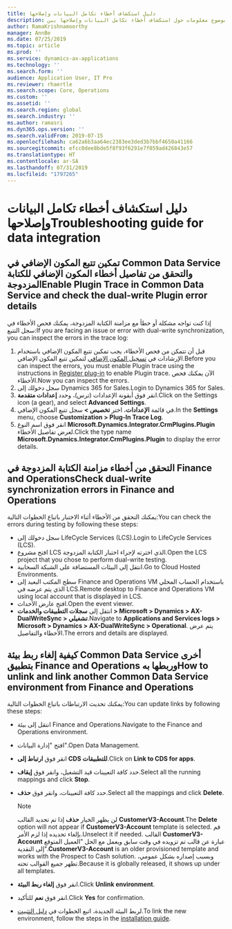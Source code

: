 ```yaml
---
title: دليل استكشاف أخطاء تكامل البيانات وإصلاحها
description: يوفر هذا الموضوع معلومات حول استكشاف أخطاء تكامل البيانات وإصلاحها بين Microsoft Dynamics 365 for Finance and Operations وCommon Data Service.
author: RamaKrishnamoorthy
manager: AnnBe
ms.date: 07/25/2019
ms.topic: article
ms.prod: ''
ms.service: dynamics-ax-applications
ms.technology: ''
ms.search.form: ''
audience: Application User, IT Pro
ms.reviewer: rhaertle
ms.search.scope: Core, Operations
ms.custom: ''
ms.assetid: ''
ms.search.region: global
ms.search.industry: ''
ms.author: ramasri
ms.dyn365.ops.version: ''
ms.search.validFrom: 2019-07-15
ms.openlocfilehash: ca62a6b3aa64ec2383ee3ded3b7bbf4650a41166
ms.sourcegitcommit: efcc0dee8bde5f8f93f6291e7f059ad426843e57
ms.translationtype: HT
ms.contentlocale: ar-SA
ms.lasthandoff: 07/31/2019
ms.locfileid: "1797265"
---
```

# <a name="troubleshooting-guide-for-data-integration"></a><span data-ttu-id="fd70b-103">دليل استكشاف أخطاء تكامل البيانات وإصلاحها</span><span class="sxs-lookup"><span data-stu-id="fd70b-103">Troubleshooting guide for data integration</span></span>

## <a name="enable-plugin-trace-in-common-data-service-and-check-the-dual-write-plugin-error-details"></a><span data-ttu-id="fd70b-104">تمكين تتبع المكون الإضافي في Common Data Service والتحقق من تفاصيل أخطاء المكون الإضافي للكتابة المزدوجة</span><span class="sxs-lookup"><span data-stu-id="fd70b-104">Enable Plugin Trace in Common Data Service and check the dual-write Plugin error details</span></span>

<span data-ttu-id="fd70b-105">إذا كنت تواجه مشكلة أو خطأ مع مزامنة الكتابة المزدوجة، يمكنك فحص الأخطاء في سجل التتبع:</span><span class="sxs-lookup"><span data-stu-id="fd70b-105">If you are facing an issue or error with dual-write synchronization, you can inspect the errors in the trace log:</span></span>

1. <span data-ttu-id="fd70b-106">قبل أن تتمكن من فحص الأخطاء، يجب تمكين تتبع المكون الإضافي باستخدام الإرشادات في [تسجيل المكون الإضافي](https://docs.microsoft.com/en-us/powerapps/developer/common-data-service/tutorial-write-plug-in#view-trace-logs) لتمكين تتبع المكون الإضافي.</span><span class="sxs-lookup"><span data-stu-id="fd70b-106">Before you can inspect the errors, you must enable Plugin trace using the instructions in [Register plug-in](https://docs.microsoft.com/en-us/powerapps/developer/common-data-service/tutorial-write-plug-in#view-trace-logs) to enable Plugin trace.</span></span> <span data-ttu-id="fd70b-107">الآن يمكنك فحص الأخطاء.</span><span class="sxs-lookup"><span data-stu-id="fd70b-107">Now you can inspect the errors.</span></span>
2. <span data-ttu-id="fd70b-108">سجل دخولك إلى Dynamics 365 for Sales.</span><span class="sxs-lookup"><span data-stu-id="fd70b-108">Login to Dynamics 365 for Sales.</span></span>
3. <span data-ttu-id="fd70b-109">انقر فوق أيقونة الإعدادات (ترس)، وحدد **إعدادات متقدمة**.</span><span class="sxs-lookup"><span data-stu-id="fd70b-109">Click on the Settings icon (a gear), and select **Advanced Settings**.</span></span>
4. <span data-ttu-id="fd70b-110">في قائمة **الإعدادات**، اختر **تخصيص >** سجل تتبع المكون الإضافي.</span><span class="sxs-lookup"><span data-stu-id="fd70b-110">In the **Settings** menu, choose **Customization > Plug-In Trace Log**.</span></span>
5. <span data-ttu-id="fd70b-111">انقر فوق اسم النوع **Microsoft.Dynamics.Integrator.CrmPlugins.Plugin** لعرض تفاصيل الأخطاء.</span><span class="sxs-lookup"><span data-stu-id="fd70b-111">Click the type name **Microsoft.Dynamics.Integrator.CrmPlugins.Plugin** to display the error details.</span></span>

## <a name="check-dual-write-synchronization-errors-in-finance-and-operations"></a><span data-ttu-id="fd70b-112">التحقق من أخطاء مزامنة الكتابة المزدوجة في Finance and Operations</span><span class="sxs-lookup"><span data-stu-id="fd70b-112">Check dual-write synchronization errors in Finance and Operations</span></span>

<span data-ttu-id="fd70b-113">يمكنك التحقق من الأخطاء أثناء الاختبار باتباع الخطوات التالية:</span><span class="sxs-lookup"><span data-stu-id="fd70b-113">You can check the errors during testing by following these steps:</span></span>

+ <span data-ttu-id="fd70b-114">سجل دخولك إلى LifeCycle Services (LCS).</span><span class="sxs-lookup"><span data-stu-id="fd70b-114">Login to LifeCycle Services (LCS).</span></span>
+ <span data-ttu-id="fd70b-115">افتح مشروع LCS الذي اخترته لإجراء اختبار الكتابة المزدوجة.</span><span class="sxs-lookup"><span data-stu-id="fd70b-115">Open the LCS project that you chose to perform dual-write testing.</span></span>
+ <span data-ttu-id="fd70b-116">انتقل إلى البيئات المستضافة على الشبكة السحابية.</span><span class="sxs-lookup"><span data-stu-id="fd70b-116">Go to Cloud Hosted Environments.</span></span>
+ <span data-ttu-id="fd70b-117">سطح المكتب البعيد إلى Finance and Operations VM باستخدام الحساب المحلي الذي يتم عرضه في LCS.</span><span class="sxs-lookup"><span data-stu-id="fd70b-117">Remote desktop to Finance and Operations VM using local account that is displayed in LCS.</span></span>
+ <span data-ttu-id="fd70b-118">افتح عارض الأحداث.</span><span class="sxs-lookup"><span data-stu-id="fd70b-118">Open the event viewer.</span></span> 
+ <span data-ttu-id="fd70b-119">انتقل إلى **سجلات التطبيقات والخدمات > Microsoft > Dynamics > AX-DualWriteSync > تشغيلي**.</span><span class="sxs-lookup"><span data-stu-id="fd70b-119">Navigate to **Applications and Services logs > Microsoft > Dynamics > AX-DualWriteSync > Operational**.</span></span> <span data-ttu-id="fd70b-120">يتم عرض الأخطاء والتفاصيل.</span><span class="sxs-lookup"><span data-stu-id="fd70b-120">The errors and details are displayed.</span></span>

## <a name="how-to-unlink-and-link-another-common-data-service-environment-from-finance-and-operations"></a><span data-ttu-id="fd70b-121">كيفية إلغاء ربط بيئة Common Data Service أخرى بتطبيق Finance and Operations وربطها به</span><span class="sxs-lookup"><span data-stu-id="fd70b-121">How to unlink and link another Common Data Service environment from Finance and Operations</span></span>

<span data-ttu-id="fd70b-122">يمكنك تحديث الارتباطات باتباع الخطوات التالية:</span><span class="sxs-lookup"><span data-stu-id="fd70b-122">You can update links by following these steps:</span></span>

+ <span data-ttu-id="fd70b-123">انتقل إلى بيئة Finance and Operations.</span><span class="sxs-lookup"><span data-stu-id="fd70b-123">Navigate to the Finance and Operations environment.</span></span>
+ <span data-ttu-id="fd70b-124">افتح "إدارة البيانات".</span><span class="sxs-lookup"><span data-stu-id="fd70b-124">Open Data Management.</span></span>
+ <span data-ttu-id="fd70b-125">انقر فوق **ارتباط إلى CDS للتطبيقات**.</span><span class="sxs-lookup"><span data-stu-id="fd70b-125">Click on **Link to CDS for apps**.</span></span>
+ <span data-ttu-id="fd70b-126">حدد كافة التعيينات قيد التشغيل، وانقر فوق **إيقاف**.</span><span class="sxs-lookup"><span data-stu-id="fd70b-126">Select all the running mappings and click **Stop**.</span></span> 
+ <span data-ttu-id="fd70b-127">حدد كافة التعيينات، وانقر فوق **حذف**.</span><span class="sxs-lookup"><span data-stu-id="fd70b-127">Select all the mappings and click **Delete**.</span></span>

    > [!NOTE]
    > <span data-ttu-id="fd70b-128">لن يظهر الخيار **حذف** إذا تم تحديد القالب **CustomerV3-Account**.</span><span class="sxs-lookup"><span data-stu-id="fd70b-128">The **Delete** option will not appear if **CustomerV3-Account** template is selected.</span></span> <span data-ttu-id="fd70b-129">قم بإلغاء تحديده إذا لزم الأمر.</span><span class="sxs-lookup"><span data-stu-id="fd70b-129">Unselect it if needed.</span></span> <span data-ttu-id="fd70b-130">القالب **CustomerV3-Account** عبارة عن قالب تم تزويده في وقت سابق ويعمل مع الحل "العميل المتوقع إلى النقدية".</span><span class="sxs-lookup"><span data-stu-id="fd70b-130">**CustomerV3-Account** is an older provisioned template and works with the Prospect to Cash solution.</span></span> <span data-ttu-id="fd70b-131">وبسبب إصداره بشكل عمومي، تظهر جميع القوالب تحته.</span><span class="sxs-lookup"><span data-stu-id="fd70b-131">Because it is globally released, it shows up under all templates.</span></span>

+ <span data-ttu-id="fd70b-132">انقر فوق **إلغاء ربط البيئة**.</span><span class="sxs-lookup"><span data-stu-id="fd70b-132">Click **Unlink environment**.</span></span>
+ <span data-ttu-id="fd70b-133">انقر فوق **نعم** للتأكيد.</span><span class="sxs-lookup"><span data-stu-id="fd70b-133">Click **Yes** for confirmation.</span></span>
+ <span data-ttu-id="fd70b-134">لربط البيئة الجديدة، اتبع الخطوات في [دليل التثبيت](https://aka.ms/dualwrite-docs).</span><span class="sxs-lookup"><span data-stu-id="fd70b-134">To link the new environment, follow the steps in the [installation guide](https://aka.ms/dualwrite-docs).</span></span>


